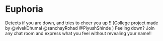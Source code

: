 # Euphoria
Detects if you are down, and tries to cheer you up !!
(College project made by @vivekDhumal @sanchayRohad @PiyushShinde )
Feeling down? Join any chat room and express what you feel without revealing your name!!
